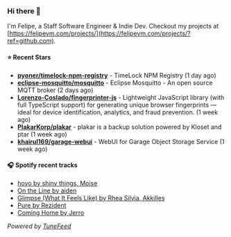 ### Hi there 👋

I'm Felipe, a Staff Software Engineer & Indie Dev. Checkout my projects at [https://felipevm.com/projects/](https://felipevm.com/projects/?ref=github.com).

#### ⭐ Recent Stars
- **[pyoner/timelock-npm-registry](https://github.com/pyoner/timelock-npm-registry)** - TimeLock NPM Registry (1 day ago)
- **[eclipse-mosquitto/mosquitto](https://github.com/eclipse-mosquitto/mosquitto)** - Eclipse Mosquitto - An open source MQTT broker (2 days ago)
- **[Lorenzo-Coslado/fingerprinter-js](https://github.com/Lorenzo-Coslado/fingerprinter-js)** - Lightweight JavaScript library (with full TypeScript support) for generating unique browser fingerprints — ideal for device identification, analytics, and fraud prevention. (1 week ago)
- **[PlakarKorp/plakar](https://github.com/PlakarKorp/plakar)** - plakar is a backup solution powered by Kloset and ptar (1 week ago)
- **[khairul169/garage-webui](https://github.com/khairul169/garage-webui)** - WebUI for Garage Object Storage Service (1 week ago)

#### 🎧 Spotify recent tracks
- [hoyo by shiny things, Moise](https://open.spotify.com/track/0JT3o1tGkslq0gKAc6rgF7)
- [On the Line by aiden](https://open.spotify.com/track/5gD2gvgmlo72qdS7uVUH86)
- [Glimpse (What It Feels Like) by Rhea Silvia, Akkilles](https://open.spotify.com/track/48ADZ1XVkHIhjjodWxCXbo)
- [Pure by Rezident](https://open.spotify.com/track/6OXnL79ZUpY7zsp01yU0q4)
- [Coming Home by Jerro](https://open.spotify.com/track/3NQoHb0wUUnc1gxGwan7mc)

_Powered by [TuneFeed](https://tunefeed.app?ref=github.com)_
